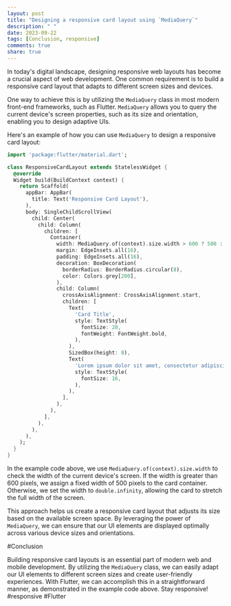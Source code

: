 ```yaml
---
layout: post
title: "Designing a responsive card layout using `MediaQuery`"
description: " "
date: 2023-09-22
tags: [Conclusion, responsive]
comments: true
share: true
---
```


In today's digital landscape, designing responsive web layouts has become a crucial aspect of web development. One common requirement is to build a responsive card layout that adapts to different screen sizes and devices. 

One way to achieve this is by utilizing the `MediaQuery` class in most modern front-end frameworks, such as Flutter. `MediaQuery` allows you to query the current device's screen properties, such as its size and orientation, enabling you to design adaptive UIs.

Here's an example of how you can use `MediaQuery` to design a responsive card layout:

```dart
import 'package:flutter/material.dart';

class ResponsiveCardLayout extends StatelessWidget {
  @override
  Widget build(BuildContext context) {
    return Scaffold(
      appBar: AppBar(
        title: Text('Responsive Card Layout'),
      ),
      body: SingleChildScrollView(
        child: Center(
          child: Column(
            children: [
              Container(
                width: MediaQuery.of(context).size.width > 600 ? 500 : double.infinity,
                margin: EdgeInsets.all(16),
                padding: EdgeInsets.all(16),
                decoration: BoxDecoration(
                  borderRadius: BorderRadius.circular(8),
                  color: Colors.grey[200],
                ),
                child: Column(
                  crossAxisAlignment: CrossAxisAlignment.start,
                  children: [
                    Text(
                      'Card Title',
                      style: TextStyle(
                        fontSize: 20,
                        fontWeight: FontWeight.bold,
                      ),
                    ),
                    SizedBox(height: 8),
                    Text(
                      'Lorem ipsum dolor sit amet, consectetur adipiscing elit.',
                      style: TextStyle(
                        fontSize: 16,
                      ),
                    ),
                  ],
                ),
              ),
            ],
          ),
        ),
      ),
    );
  }
}
```

In the example code above, we use `MediaQuery.of(context).size.width` to check the width of the current device's screen. If the width is greater than 600 pixels, we assign a fixed width of 500 pixels to the card container. Otherwise, we set the width to `double.infinity`, allowing the card to stretch the full width of the screen.

This approach helps us create a responsive card layout that adjusts its size based on the available screen space. By leveraging the power of `MediaQuery`, we can ensure that our UI elements are displayed optimally across various device sizes and orientations.

#Conclusion

Building responsive card layouts is an essential part of modern web and mobile development. By utilizing the `MediaQuery` class, we can easily adapt our UI elements to different screen sizes and create user-friendly experiences. With Flutter, we can accomplish this in a straightforward manner, as demonstrated in the example code above. Stay responsive! #responsive #Flutter